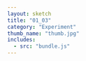 ```yaml
---
layout: sketch
title: "01_03"
category: "Experiment"
thumb_name: "thumb.jpg"
includes:
  - src: "bundle.js"
---
```


